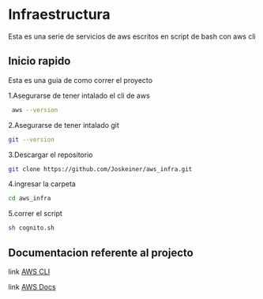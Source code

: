 # Infraestructura

Esta es una serie de servicios de aws escritos en script de bash con aws cli

## Inicio rapido

Esta es una guia de como correr el proyecto

1.Asegurarse de tener intalado el cli de aws

```bash
 aws --version
```

2.Asegurarse de tener intalado git

```bash
git --version
```

3.Descargar el repositorio

```bash
git clone https://github.com/Joskeiner/aws_infra.git
```

4.ingresar la carpeta

```bash
cd aws_infra
```

5.correr el script

```bash
sh cognito.sh
```

## Documentacion referente al projecto

link [AWS CLI](https://docs.aws.amazon.com/es_es/cli/latest/userguide/getting-started-install.html)

link [AWS Docs](https://docs.aws.amazon.com/cli/latest/reference/)
